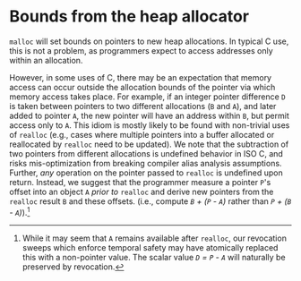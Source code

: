# Bounds from the heap allocator

`malloc` will set bounds on pointers to new heap allocations.
In typical C use, this is not a problem, as programmers expect to access
addresses only within an allocation.

However, in some uses of C, there may be an expectation that memory access can
occur outside the allocation bounds of the pointer via which memory access
takes place.
For example, if an integer pointer difference `D` is taken between
pointers to two different allocations (`B` and `A`), and later
added to pointer `A`, the new pointer will have an address
within `B`, but permit access only to `A`.
This idiom is mostly likely to be found with non-trivial uses of `realloc` (e.g., cases where multiple pointers into a buffer allocated or reallocated by `realloc` need to be updated).
We note that the subtraction of two pointers from different
allocations is undefined behavior in ISO C, and risks mis-optimization from
breaking compiler alias analysis assumptions.
Further, *any* operation on the pointer passed to `realloc` is undefined upon
return.  Instead, we suggest that the programmer measure a pointer `P`'s
offset into an object `A` *prior to* `realloc` and derive new pointers
from the `realloc` result `B` and these offsets. (i.e., compute
*`B` + (`P` - `A`)* rather than
*`P` + (`B` - `A`)*).[^4]

[^4]: While it may seem that `A` remains available after `realloc`, our
revocation sweeps which enforce temporal safety may have atomically replaced
this with a non-pointer value.  The scalar value
*`D` = `P` - `A`* will naturally be preserved by revocation.
